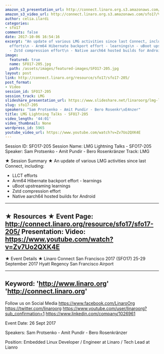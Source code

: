 ```yaml
---
amazon_s3_presentation_url: http://connect.linaro.org.s3.amazonaws.com/sfo17/Presentations/SFO17-205%20LMG%20Lightning%20Talks.pdf
amazon_s3_video_url: http://connect.linaro.org.s3.amazonaws.com/sfo17/Videos/SFO17-205%20LMG%20Lightning%20Talks.mp4
author: celia.ilardi
categories:
- sfo17
comments: false
date: 2017-10-06 16:54:16
excerpt: "An update of various LMG activities since last Connect, including:\n - LLCT
  efforts\n - Arm64 Hibernate backport effort - learnings\n - uBoot upstreaming learnings\n
  - Zstd compression effort\n - Native aarch64 hosted builds for Android"
image:
  featured: true
  name: SFO17-205.jpg
  path: /assets/images/featured-images/SFO17-205.jpg
layout: post
link: http://connect.linaro.org/resource/sfo17/sfo17-205/
post_format:
- Video
session_id: SFO17-205
session_track: LMG
slideshare_presentation_url: https://www.slideshare.net/linaroorg/lmg-lightning-talks-sfo17205
slug: sfo17-205
speakers: "Sam Protsenko - Amit Pundir - Bero Rosenkr\xE4nzer"
title: LMG Lightning Talks - SFO17-205
video_length: '44:01'
video_thumbnail: None
wordpress_id: 5965
youtube_video_url: https://www.youtube.com/watch?v=Zv7Uo2QXK4E
---
```


Session ID: SFO17-205
Session Name: LMG Lightning Talks - SFO17-205
Speaker: Sam Protsenko - Amit Pundir - Bero Rosenkränzer
Track: LMG

★ Session Summary ★
An update of various LMG activities since last Connect, including:
- LLCT efforts
- Arm64 Hibernate backport effort - learnings
- uBoot upstreaming learnings
- Zstd compression effort
- Native aarch64 hosted builds for Android
---------------------------------------------------
★ Resources ★
Event Page: http://connect.linaro.org/resource/sfo17/sfo17-205/
Presentation:
Video: https://www.youtube.com/watch?v=Zv7Uo2QXK4E
---------------------------------------------------

★ Event Details ★
Linaro Connect San Francisco 2017 (SFO17)
25-29 September 2017
Hyatt Regency San Francisco Airport

---------------------------------------------------
Keyword:
'http://www.linaro.org'
'http://connect.linaro.org'
---------------------------------------------------
Follow us on Social Media
https://www.facebook.com/LinaroOrg
https://twitter.com/linaroorg
https://www.youtube.com/user/linaroorg?sub_confirmation=1
https://www.linkedin.com/company/1026961

Event Date: 26 Sept 2017

Speakers: Sam Protsenko - Amit Pundir - Bero Rosenkränzer

Position: Embedded Linux Developer
/ Engineer at Linaro / Tech Lead at Lianro